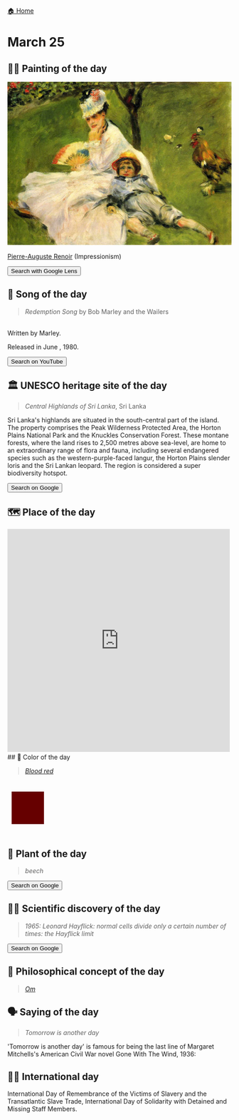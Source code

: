 
[🏠 Home](../../index.md)

# March 25

## 🧑‍🎨 Painting of the day

<img width="600" src="../img/Pierre-Auguste_Renoir_5.jpg">

[Pierre-Auguste Renoir](http://en.wikipedia.org/wiki/Pierre-Auguste_Renoir) (Impressionism)

<button class="btn btn-success"
onclick=" window.open('https://lens.google.com/uploadbyurl?url=https://iretes.github.io/one-a-day/data/img/Pierre-Auguste_Renoir_5.jpg','_blank')">
Search with Google Lens
</button>

## 🎼 Song of the day

> *Redemption Song*
by Bob Marley and the Wailers

<br />Written by Marley.

Released in June , 1980.

<button class="btn btn-success"
onclick=" window.open('http://www.youtube.com/search?q=Redemption Song by Bob Marley and the Wailers','_blank')">
Search on YouTube
</button>

## 🏛️ UNESCO heritage site of the day

> *Central Highlands of Sri Lanka*, Sri Lanka

<p>Sri Lanka's highlands are situated in the south-central part of the island. The property comprises the Peak Wilderness Protected Area, the Horton Plains National Park and the Knuckles Conservation Forest. These montane forests, where the land rises to 2,500 metres above sea-level, are home to an extraordinary range of flora and fauna, including several endangered species such as the western-purple-faced langur, the Horton Plains slender loris and the Sri Lankan leopard. The region is considered a super biodiversity hotspot.</p>

<button class="btn btn-success"
onclick=" window.open('http://www.google.com/search?q=Central Highlands of Sri Lanka','_blank')">
Search on Google
</button>

## 🗺️ Place of the day

<iframe
src="https://www.mapcrunch.com"
name="mapcrunch"
width="500"
height="500"
allowTransparency="true"
scrolling="no"
frameborder="0"
>
</iframe>
## 🎨 Color of the day

> *[Blood red](https://en.wikipedia.org/wiki/Blood_red)*

<div style="color:#660000; font-size: 100px;">&#9632;</div>

## 🌿 Plant of the day

> *beech*

<button class="btn btn-success"
onclick=" window.open('http://www.google.com/search?q=beech','_blank')">
Search on Google
</button>

## 🧑‍🔬 Scientific discovery of the day

> *1965: Leonard Hayflick: normal cells divide only a certain number of times: the Hayflick limit*

<button class="btn btn-success"
onclick=" window.open('http://www.google.com/search?q=1965: Leonard Hayflick: normal cells divide only a certain number of times: the Hayflick limit','_blank')">
Search on Google
</button>

## 💭 Philosophical concept of the day

> *[Om](https://en.wikipedia.org/wiki/Om)*

## 🗣️ Saying of the day

> *Tomorrow is another day*

'Tomorrow is another day' is famous for being the last line of Margaret Mitchells's American Civil War novel Gone With The Wind, 1936:

## 🏳️‍🌈 International day

International Day of Remembrance of the Victims of Slavery and the Transatlantic Slave Trade, International Day of Solidarity with Detained and Missing Staff Members.